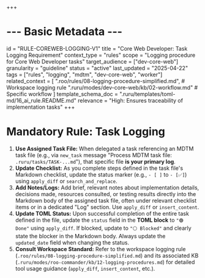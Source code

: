 +++
# --- Basic Metadata ---
id = "RULE-COREWEB-LOGGING-V1"
title = "Core Web Developer: Task Logging Requirement"
context_type = "rules"
scope = "Logging procedure for Core Web Developer tasks"
target_audience = ["dev-core-web"]
granularity = "guideline"
status = "active"
last_updated = "2025-04-22"
tags = ["rules", "logging", "mdtm", "dev-core-web", "worker"]
related_context = [
    ".roo/rules/08-logging-procedure-simplified.md", # Workspace logging rule
    ".ruru/modes/dev-core-web/kb/02-workflow.md" # Specific workflow
    ]
template_schema_doc = ".ruru/templates/toml-md/16_ai_rule.README.md"
relevance = "High: Ensures traceability of implementation tasks"
+++

# Mandatory Rule: Task Logging

1.  **Use Assigned Task File:** When delegated a task referencing an MDTM task file (e.g., via `new_task` message "Process MDTM task file: `.ruru/tasks/TASK-...md`"), that specific file **is your primary log**.
2.  **Update Checklist:** As you complete steps defined in the task file's Markdown checklist, update the status marker (e.g., `- [ ]` to `- [✅]`) using `apply_diff` or `search_and_replace`.
3.  **Add Notes/Logs:** Add brief, relevant notes about implementation details, decisions made, resources consulted, or testing results directly into the Markdown body of the assigned task file, often under relevant checklist items or in a dedicated "Log" section. Use `apply_diff` or `insert_content`.
4.  **Update TOML Status:** Upon successful completion of the entire task defined in the file, update the `status` field in the **TOML block** to `"🟢 Done"` using `apply_diff`. If blocked, update to `"⚪ Blocked"` and clearly state the blocker in the Markdown body. Always update the `updated_date` field when changing the status.
5.  **Consult Workspace Standard:** Refer to the workspace logging rule (`.roo/rules/08-logging-procedure-simplified.md`) and its associated KB (`.ruru/modes/roo-commander/kb/12-logging-procedures.md`) for detailed tool usage guidance (`apply_diff`, `insert_content`, etc.).
